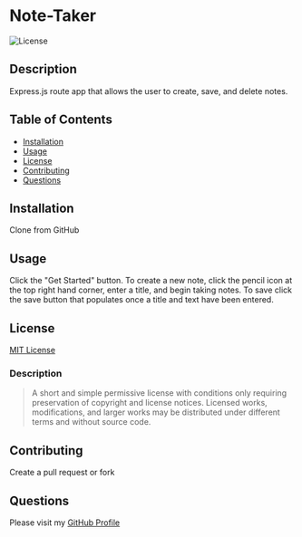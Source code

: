 # Note-Taker
![License](https://img.shields.io/badge/license-MIT-green)

  ## Description
  Express.js route app that allows the user to create, save, and delete notes.
  

  ## Table of Contents
  * [Installation](#installation)
  * [Usage](#usage)
  * [License](#license)
  * [Contributing](#contributing)
  * [Questions](#questions)

  ## Installation
  Clone from GitHub

  ## Usage
  Click the "Get Started" button. To create a new note, click the pencil icon at the top right hand corner, enter a title, and begin taking notes. To save click the save button that populates once a title and text have been entered.  

  ## License
  [MIT License](https://choosealicense.com/licenses/mit/)
  ### Description
  >A short and simple permissive license with conditions only requiring preservation of copyright and license notices. Licensed works, modifications, and larger works may be distributed under different terms and without source code.

  ## Contributing
  Create a pull request or fork

  ## Questions
 Please visit my [GitHub Profile](https://github.com/haverab)
